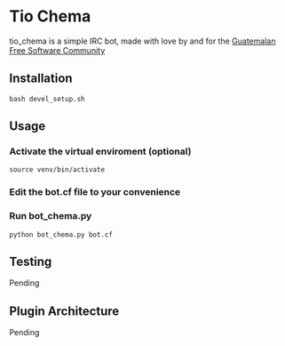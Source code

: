 Tio Chema
=========

tio_chema is a simple IRC bot, made with love by and for the [Guatemalan Free Software Community](http://slgt.org)

Installation
-----------

    bash devel_setup.sh

Usage
-----

### Activate the virtual enviroment (optional)

    source venv/bin/activate

### Edit the bot.cf file to your convenience


### Run bot_chema.py

    python bot_chema.py bot.cf

Testing
-------

Pending

Plugin Architecture
-------------------

Pending